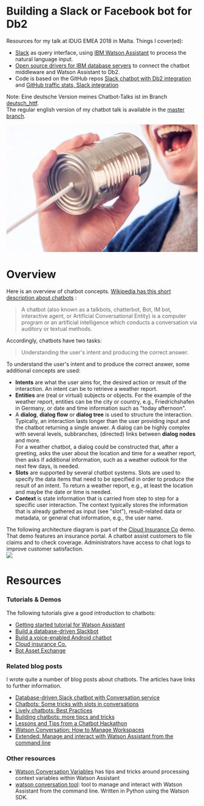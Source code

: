 # Building a Slack or Facebook bot for Db2
Resources for my talk at IDUG EMEA 2018 in Malta. Things I cover(ed):
* [Slack](https://slack.com/) as query interface, using [IBM Watson Assistant](https://console.bluemix.net/docs/services/conversation/index.html#about) to process the natural language input.
* [Open source drivers for IBM database servers](https://github.com/ibmdb/) to connect the chatbot middleware and Watson Assistant to Db2.
* Code is based on the GitHub repos [Slack chatbot with Db2 integration](https://github.com/IBM-Cloud/slack-chatbot-database-watson) and [GitHub traffic stats, Slack integration](https://github.com/IBM-Cloud/github-traffic-stats/)

Note:
Eine deutsche Version meines Chatbot-Talks ist im Branch [deutsch_httf](https://github.com/data-henrik/chatbot-talk2018/tree/deutsch_httf).   
The regular english version of my chatbot talk is available in the [master branch](https://github.com/data-henrik/chatbot-talk2018/tree/master).

![](assets/images/can-chat-chatting-362.jpg)

# Overview
Here is an overview of chatbot concepts. [Wikipedia has this short description about chatbots](https://en.wikipedia.org/wiki/Chatbot) :
> A chatbot (also known as a talkbots, chatterbot, Bot, IM bot, interactive agent, or Artificial Conversational Entity) is a computer program or an artificial intelligence which conducts a conversation via auditory or textual methods.   

Accordingly, chatbots have two tasks:   
> Understanding the user's intent and producing the correct answer.

To understand the user's intent and to produce the correct answer, some additional concepts are used:
* **Intents** are what the user aims for, the desired action or result of the interaction. An intent can be to retrieve a weather report.
* **Entities** are (real or virtual) subjects or objects. For the example of the weather report, entities can be the city or country, e.g., Friedrichshafen in Germany, or date and time information such as "today afternoon".
* A **dialog**, **dialog flow** or **dialog tree** is used to structure the interaction. Typically, an interaction lasts longer than the user providing input and the chatbot returning a single answer. A dialog can be highly complex with several levels, subbranches, (directed) links between **dialog nodes** and more.   
  For a weather chatbot, a dialog could be constructed that, after a greeting, asks the user about the location and time for a weather report, then asks if additional information, such as a weather outlook for the next few days, is needed.
* **Slots** are supported by several chatbot systems. Slots are used to specify the data items that need to be specified in order to produce the result of an intent. To return a weather report, e.g., at least the location and maybe the date or time is needed.
* **Context** is state information that is carried from step to step for a specific user interaction. The context typically stores the information that is already gathered as input (see "slot"), result-related data or metadata, or general chat information, e.g., the user name.

The following architecture diagram is part of the [Cloud Insurance Co](https://github.com/IBM-Cloud/cloudco-insurance) demo. That demo features an insurance portal. A chatbot assist customers to file claims and to check coverage. Administrators have access to chat logs to improve customer satisfaction.   
![](https://github.com/IBM-Cloud/cloudco-insurance/raw/master/architecture.png)

# Resources

### Tutorials & Demos
The following tutorials give a good introduction to chatbots:
* [Getting started tutorial for Watson Assistant](https://console.bluemix.net/docs/services/conversation/getting-started.html#gettingstarted)
* [Build a database-driven Slackbot](https://console.bluemix.net/docs/tutorials/slack-chatbot-database-watson.html)
* [Build a voice-enabled Android chatbot](https://console.bluemix.net/docs/tutorials/android-watson-chatbot.html)
* [Cloud insurance Co.](https://github.com/IBM-Cloud/cloudco-insurance)
* [Bot Asset Exchange](https://developer.ibm.com/code/exchanges/bots/)

### Related blog posts
I wrote quite a number of blog posts about chatbots. The articles have links to further information.
* [Database-driven Slack chatbot with Conversation service](https://www.ibm.com/blogs/bluemix/2018/02/database-slack-chatbot-conversation/)   
* [Chatbots: Some tricks with slots in conversations](https://www.ibm.com/blogs/bluemix/2018/02/chatbots-some-tricks-with-slots-in-ibm-watson-conversation/)
* [Lively chatbots: Best Practices](https://www.ibm.com/blogs/bluemix/2017/07/lively-chatbots-best-practices/)
* [Building chatbots: more tipcs and tricks](https://www.ibm.com/blogs/bluemix/2017/06/building-chatbots-tips-tricks/)
* [Lessons and Tips from a Chatbot Hackathon](https://www.ibm.com/blogs/bluemix/2017/05/lessons-tips-chatbot-hackathon/)
* [Watson Conversation: How to Manage Workspaces](https://www.ibm.com/blogs/bluemix/2017/04/watson-conversation-manage-workspaces/)
* [Extended: Manage and interact with Watson Assistant from the command line](https://blog.4loeser.net/2018/07/extended-manage-and-interact-with.html)

### Other resources
* [Watson Conversation Variables](https://github.com/IBM-Cloud/watson-conversation-variables) has tips and tricks around processing context variables within Watson Assistant
* [watson conversation tool](https://github.com/data-henrik/watson-conversation-tool): tool to manage and interact with Watson Assistant from the command line. Written in Python using the Watson SDK.
